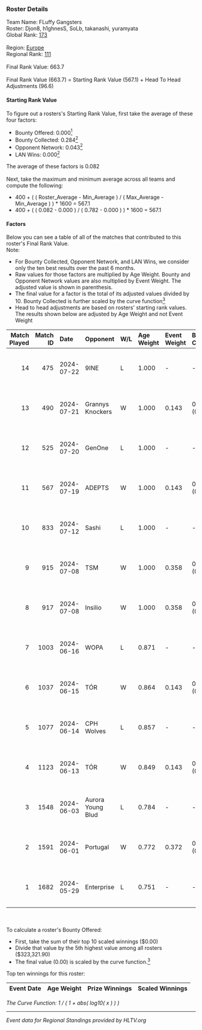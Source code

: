 ### Roster Details<br />
Team Name: FLuffy Gangsters<br />
Roster: Djon8, h1ghnesS, SoLb, takanashi, yuramyata<br />
Global Rank: [173](../standings_global.md)<br />
<br />
Region: [Europe]( ../standings_europe.md)<br />
Regional Rank: [111]( ../standings_europe.md)<br />
<br />
Final Rank Value:  663.7<br />
<br />
Final Rank Value (663.7) = Starting Rank Value (567.1) + Head To Head Adjustments (96.6)<br />

#### Starting Rank Value<br />
To figure out a rosters's Starting Rank Value, first take the average of these four factors:<br />
- Bounty Offered: 0.000[<sup>1</sup>](#table2)
- Bounty Collected: 0.284[<sup>2</sup>](#table1)
- Opponent Network: 0.043[<sup>2</sup>](#table1)
- LAN Wins: 0.000[<sup>2</sup>](#table1)

The average of these factors is 0.082<br />
<br />
Next, take the maximum and minimum average across all teams and compute the following:<br />
- 400 + ( ( Roster_Average - Min_Average ) / ( Max_Average - Min_Average ) ) * 1600 = 567.1
- 400 + ( ( 0.082 - 0.000 ) / ( 0.782 - 0.000 ) ) * 1600 = 567.1


#### Factors<br />
Below you can see a table of all of the matches that contributed to this roster's Final Rank Value.<br />
Note:<br />

- For Bounty Collected, Opponent Network, and LAN Wins, we consider only the ten best results over the past 6 months.
- Raw values for those factors are multiplied by Age Weight. Bounty and Opponent Network values are also multiplied by Event Weight. The adjusted value is shown in parenthesis.
- The final value for a factor is the total of its adjusted values divided by 10. Bounty Collected is further scaled by the curve function[<sup>3</sup>](#curveFunction)
- Head to head adjustments are based on rosters' starting rank values. The results shown below are adjusted by Age Weight and not Event Weight
<span id="table1"></span><br />


| Match Played | Match ID | Date       | Opponent          | W/L | Age Weight | Event Weight | Bounty Collected | Opponent Network | LAN Wins  | H2H Adj. | Roster                                      |
| -: | -: | :- | :- | :- | :- | :- | :- | :- | :- | -: | :- |
|           14 |      475 | 2024-07-22 | 9INE              | L   | 1.000      | -            | -                | -                | -         |    -5.14 | Djon8, h1ghnesS, SoLb, takanashi, yuramyata |
|           13 |      490 | 2024-07-21 | Grannys Knockers  | W   | 1.000      | 0.143        | 0.004 (0.001)    | 0.130 (0.019)    | 0 (0.000) |    20.70 | Djon8, h1ghnesS, SoLb, takanashi, yuramyata |
|           12 |      525 | 2024-07-20 | GenOne            | L   | 1.000      | -            | -                | -                | -         |   -21.47 | Djon8, h1ghnesS, SoLb, takanashi, yuramyata |
|           11 |      567 | 2024-07-19 | ADEPTS            | W   | 1.000      | 0.143        | 0.002 (0.000)    | 0.027 (0.004)    | 0 (0.000) |    14.61 | Djon8, h1ghnesS, SoLb, takanashi, yuramyata |
|           10 |      833 | 2024-07-12 | Sashi             | L   | 1.000      | -            | -                | -                | -         |    -1.43 | Djon8, h1ghnesS, SoLb, takanashi, yuramyata |
|            9 |      915 | 2024-07-08 | TSM               | W   | 1.000      | 0.358        | 0.040 (0.014)    | 0.395 (0.141)    | 0 (0.000) |    27.35 | Djon8, h1ghnesS, SoLb, takanashi, yuramyata |
|            8 |      917 | 2024-07-08 | Insilio           | W   | 1.000      | 0.358        | 0.023 (0.008)    | 0.561 (0.201)    | 0 (0.000) |    27.78 | Djon8, h1ghnesS, SoLb, takanashi, yuramyata |
|            7 |     1003 | 2024-06-16 | WOPA              | L   | 0.871      | -            | -                | -                | -         |   -12.94 | Djon8, h1ghnesS, SoLb, takanashi, yuramyata |
|            6 |     1037 | 2024-06-15 | TÓR               | W   | 0.864      | 0.143        | 0.024 (0.003)    | 0.116 (0.014)    | 0 (0.000) |    22.76 | Djon8, h1ghnesS, SoLb, takanashi, yuramyata |
|            5 |     1077 | 2024-06-14 | CPH Wolves        | L   | 0.857      | -            | -                | -                | -         |    -6.53 | Djon8, h1ghnesS, SoLb, takanashi, yuramyata |
|            4 |     1123 | 2024-06-13 | TÓR               | W   | 0.849      | 0.143        | 0.024 (0.003)    | 0.116 (0.014)    | 0 (0.000) |    23.06 | Djon8, h1ghnesS, SoLb, takanashi, yuramyata |
|            3 |     1548 | 2024-06-03 | Aurora Young Blud | L   | 0.784      | -            | -                | -                | -         |    -4.85 | Djon8, h1ghnesS, SoLb, takanashi, yuramyata |
|            2 |     1591 | 2024-06-01 | Portugal          | W   | 0.772      | 0.372        | 0.003 (0.001)    | 0.120 (0.034)    | 0 (0.000) |    15.56 | Djon8, h1ghnesS, SoLb, takanashi, yuramyata |
|            1 |     1682 | 2024-05-29 | Enterprise        | L   | 0.751      | -            | -                | -                | -         |    -2.88 | Djon8, h1ghnesS, SoLb, takanashi, yuramyata |

<br />
<span id="table2"></span><br />
To calculate a roster's Bounty Offered:<br />

- First, take the sum of their top 10 scaled winnings ($0.00)
- Divide that value by the 5th highest value among all rosters ($323,321.90)
- The final value (0.00) is scaled by the curve function.[<sup>3</sup>](#curveFunction)

Top ten winnings for this roster:<br />

| Event Date | Age Weight | Prize Winnings | Scaled Winnings |
| :- | -: | :- | :- |


<span id="curveFunction"></span>_The Curve Function: 1 / ( 1 + abs( log10( x ) ) )_<br />

---
_Event data for Regional Standings provided by HLTV.org_<br />

